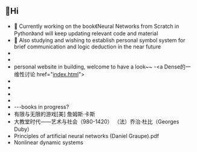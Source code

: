 ##  👋Hi

<!--
**nocounter87/nocounter87** is a ✨ _special_ ✨ repository because its `README.md` (this file) appears on your GitHub profile.

Here are some ideas to get you started:

- 🔭 I’m currently working on ...
- 🌱 I’m currently learning ...
- 👯 I’m looking to collaborate on ...
- 🤔 I’m looking for help with ...
- 💬 Ask me about ...
- 📫 How to reach me: ...
- 😄 Pronouns: ...
- ⚡ Fun fact: ...
-->
- 🔭 Currently working on the book《Neural Networks from Scratch in Python》and will keep updating relevant code and material 
- 🤔 Also studying and wishing to establish personal symbol system for brief communication and logic deduction in the near future
- 
- 
- personal website in building, welcome to have a look~~
-<a  Dense的一维性讨论 href="[index.html](https://nocounter87.github.io/nocounter87/Dense.html)"></a>
- 
-
-
-
- ---books in progress?
- 有限与无限的游戏[美] 詹姆斯·卡斯
- 大教堂时代——艺术与社会（980-1420） （法）乔治·杜比（Georges Duby）
- Principles of artificial neural networks (Daniel Graupe).pdf
- Nonlinear dynamic systems
